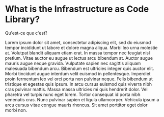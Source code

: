 # What is the Infrastructure as Code Library?

Qu'est-ce que c'est?

Lorem ipsum dolor sit amet, consectetur adipiscing elit, sed do eiusmod tempor incididunt ut labore et dolore magna aliqua. Morbi leo urna molestie at. Volutpat blandit aliquam etiam erat. In massa tempor nec feugiat nisl pretium. Vitae auctor eu augue ut lectus arcu bibendum at. Auctor augue mauris augue neque gravida. Vulputate sapien nec sagittis aliquam malesuada bibendum arcu. Bibendum est ultricies integer quis auctor elit. Morbi tincidunt augue interdum velit euismod in pellentesque. Imperdiet proin fermentum leo vel orci porta non pulvinar neque. Felis bibendum ut tristique et egestas quis ipsum. In arcu cursus euismod quis viverra nibh cras pulvinar mattis. Massa massa ultricies mi quis hendrerit dolor. Vel pharetra vel turpis nunc eget lorem. Tortor consequat id porta nibh venenatis cras. Nunc pulvinar sapien et ligula ullamcorper. Vehicula ipsum a arcu cursus vitae congue mauris rhoncus. Sit amet porttitor eget dolor morbi non.


<!-- ##DOCS-SOURCER-START
{
  "sourcePlugin": "local-copier",
  "hash": "016da6dd84e9abbb58d041f60324c155"
}
##DOCS-SOURCER-END -->
